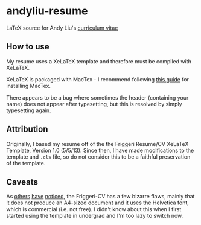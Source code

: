 # andyliu-resume
LaTeX source for Andy Liu's [curriculum vitae](AndyLiuResume.pdf)

## How to use
My resume uses a XeLaTeX template and therefore must be compiled with XeLaTeX.

XeLaTeX is packaged with MacTex - I recommend following [this guide](https://www.wellesley.edu/lts/techsupport/latex/latexmac#:~:text=To%20install%20LaTeX%20applications%20on,a%20bit%20while%20it%20downloads.) for installing MacTex.

There appears to be a bug where sometimes the header (containing your name) does not appear after typesetting, but this is resolved by simply typesetting again.

## Attribution
Originally, I based my resume off of the the Friggeri Resume/CV XeLaTeX Template, Version 1.0 (5/5/13). Since then, I have made modifications to the template and `.cls` file, so do not consider this to be a faithful preservation of the template.

## Caveats
As [others](https://tex.stackexchange.com/questions/248399/transform-friggeri-cv-to-a4) [have](https://github.com/Nadorrano/cv-friggeri-x) [noticed](https://github.com/depressiveRobot/friggeri-cv-a4), the Friggeri-CV has a few bizarre flaws, mainly that it does not produce an A4-sized document and it uses the Helvetica font, which is commercial (i.e. not free). I didn't know about this when I first started using the template in undergrad and I'm too lazy to switch now.
